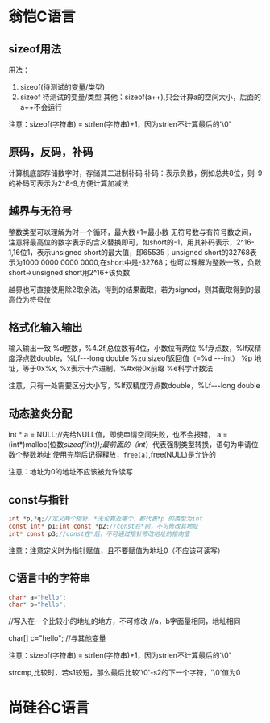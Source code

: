 # 翁恺C语言

## sizeof用法

用法：
1. sizeof(待测试的变量/类型)
2. sizeof 待测试的变量/类型
其他：sizeof(a++),只会计算a的空间大小，后面的a++不会运行

注意：sizeof(字符串) = strlen(字符串)+1，因为strlen不计算最后的'\0'


## 原码，反码，补码

计算机底部存储数字时，存储其二进制补码
补码：表示负数，例如总共8位，则-9的补码可表示为2^8-9,方便计算加减法


## 越界与无符号

整数类型可以理解为时一个循环，最大数+1=最小数
无符号数与有符号数之间，注意将最高位的数字表示的含义替换即可，如short的-1，用其补码表示，2^16-1,16位1，表示unsigned short的最大值，即65535；unsigned short的32768表示为1000 0000 0000 0000,在short中是-32768；也可以理解为整数一致，负数short->unsigned short用2^16+该负数

越界也可直接使用除2取余法，得到的结果截取，若为signed，则其截取得到的最高位为符号位

## 格式化输入输出

输入输出一致
%d整数，%4.2f,总位数有4位，小数位有两位
%f浮点数，%lf双精度浮点数double，%Lf---long double
%zu sizeof返回值（=%d ---int）
%p 地址，等于0x%x,
%x表示十六进制，%#x带0x前缀
%e科学计数法


注意，只有一处需要区分大小写，%lf双精度浮点数double，%Lf---long double



## 动态脑炎分配

int * a = NULL;//先给NULL值，即使申请空间失败，也不会报错，
a = (int*)malloc(位数*sizeof(int));最前面的（int*）代表强制类型转换，语句为申请位数个整数地址
使用完毕后记得释放，`free(a)`,free(NULL)是允许的

注意：地址为0的地址不应该被允许读写


## const与指针

```c
int *p,*q;//定义两个指针，*无论靠近哪个，都代表*p 的类型为int
const int* p1;int const *p2;//const在*前，不可修改其地址
int* const p3;//const在*后，不可通过指针修改地址的指向值


```
注意：注意定义时为指针赋值，且不要赋值为地址0（不应该可读写）



## C语言中的字符串
```c
char* a="hello";
char* b="hello";
```
//写入在一个比较小的地址的地方，不可修改
//a，b字面量相同，地址相同

char[] c="hello";
//与其他变量 

注意：sizeof(字符串) = strlen(字符串)+1，因为strlen不计算最后的'\0'

strcmp,比较时，若s1较短，那么最后比较'\0'-s2的下一个字符，'\0'值为0





# 尚硅谷C语言

